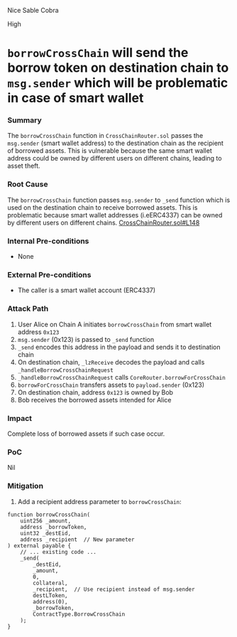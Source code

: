 Nice Sable Cobra

High

# `borrowCrossChain` will send the borrow token on destination chain to `msg.sender` which will be problematic in case of smart wallet

### Summary
The `borrowCrossChain` function in `CrossChainRouter.sol` passes the `msg.sender` (smart wallet address) to the destination chain as the recipient of borrowed assets. This is vulnerable because the same smart wallet address could be owned by different users on different chains, leading to asset theft.

### Root Cause
The `borrowCrossChain` function passes `msg.sender` to `_send` function which is used on the destination chain to receive borrowed assets. This is problematic because smart wallet addresses (i.eERC4337) can be owned by different users on different chains.
[CrossChainRouter.sol#L148](https://github.com/sherlock-audit/2025-05-lend-audit-contest/blob/main/Lend-V2/src/LayerZero/CrossChainRouter.sol#L148)

### Internal Pre-conditions
- None

### External Pre-conditions
- The caller is a smart wallet account (ERC4337)

### Attack Path
1. User Alice on Chain A initiates `borrowCrossChain` from smart wallet address `0x123`
2. `msg.sender` (0x123) is passed to `_send` function
3. `_send` encodes this address in the payload and sends it to destination chain
4. On destination chain, `_lzReceive` decodes the payload and calls `_handleBorrowCrossChainRequest`
5. `_handleBorrowCrossChainRequest` calls `CoreRouter.borrowForCrossChain`
6. `borrowForCrossChain` transfers assets to `payload.sender` (0x123)
7. On destination chain, address `0x123` is owned by Bob
8. Bob receives the borrowed assets intended for Alice

### Impact
Complete loss of borrowed assets if such case occur.

### PoC
Nil
### Mitigation
1. Add a recipient address parameter to `borrowCrossChain`:
```solidity
function borrowCrossChain(
    uint256 _amount, 
    address _borrowToken, 
    uint32 _destEid,
    address _recipient  // New parameter
) external payable {
    // ... existing code ...
    _send(
        _destEid,
        _amount,
        0,
        collateral,
        _recipient,  // Use recipient instead of msg.sender
        destLToken,
        address(0),
        _borrowToken,
        ContractType.BorrowCrossChain
    );
}
```